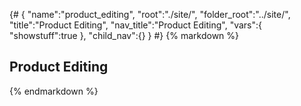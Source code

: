 {# 
{
	"name":"product_editing",
	"root":"./site/",
	"folder_root":"../site/",
	"title":"Product Editing",
	"nav_title":"Product Editing",
	"vars":{
		"showstuff":true
	},
	"child_nav":{}
}
#}
{% markdown %}

## Product Editing



{% endmarkdown %}
